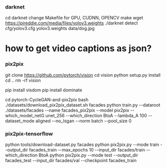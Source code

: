 
### darknet
cd darknet
change Makefile for GPU, CUDNN, OPENCV
make
wget https://pjreddie.com/media/files/yolov3.weights
./darknet detect cfg/yolov3.cfg yolov3.weights data/dog.jpg
# how to get video captions as json?



### pix2pix



git clone https://github.com/pytorch/vision
cd vision
python setup.py install
cd ..
rm -rf vision


pip install visdom
pip install dominate


cd pytorch-CycleGAN-and-pix2pix
bash ./datasets/download_pix2pix_dataset.sh facades
python train.py --dataroot ./datasets/facades --name facades_pix2pix --model pix2pix --which_model_netG unet_256 --which_direction BtoA --lambda_A 100 --dataset_mode aligned --no_lsgan --norm batch --pool_size 0



### pix2pix-tensorflow
python tools/download-dataset.py facades
python pix2pix.py  --mode train  --output_dir facades_train  --max_epochs 10 --input_dir facades/train --which_direction BtoA
python pix2pix.py  --mode test --output_dir facades_test --input_dir facades/val --checkpoint facades_train